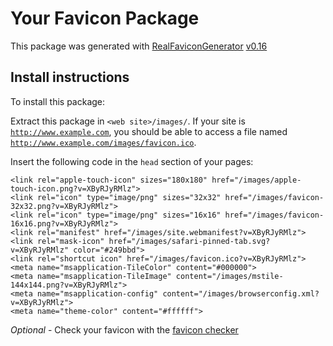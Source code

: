 # Your Favicon Package

This package was generated with [RealFaviconGenerator](https://realfavicongenerator.net/) [v0.16](https://realfavicongenerator.net/change_log#v0.16)

## Install instructions

To install this package:

Extract this package in <code>&lt;web site&gt;/images/</code>. If your site is <code>http://www.example.com</code>, you should be able to access a file named <code>http://www.example.com/images/favicon.ico</code>.

Insert the following code in the `head` section of your pages:

    <link rel="apple-touch-icon" sizes="180x180" href="/images/apple-touch-icon.png?v=XByRJyRMlz">
    <link rel="icon" type="image/png" sizes="32x32" href="/images/favicon-32x32.png?v=XByRJyRMlz">
    <link rel="icon" type="image/png" sizes="16x16" href="/images/favicon-16x16.png?v=XByRJyRMlz">
    <link rel="manifest" href="/images/site.webmanifest?v=XByRJyRMlz">
    <link rel="mask-icon" href="/images/safari-pinned-tab.svg?v=XByRJyRMlz" color="#249bbd">
    <link rel="shortcut icon" href="/images/favicon.ico?v=XByRJyRMlz">
    <meta name="msapplication-TileColor" content="#000000">
    <meta name="msapplication-TileImage" content="/images/mstile-144x144.png?v=XByRJyRMlz">
    <meta name="msapplication-config" content="/images/browserconfig.xml?v=XByRJyRMlz">
    <meta name="theme-color" content="#ffffff">

*Optional* - Check your favicon with the [favicon checker](https://realfavicongenerator.net/favicon_checker)